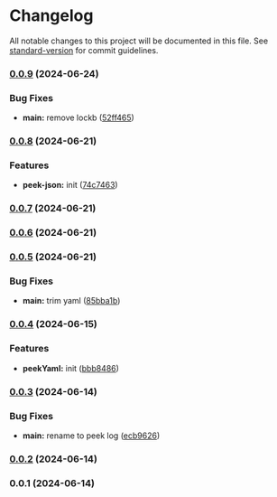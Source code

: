 # Changelog

All notable changes to this project will be documented in this file. See [standard-version](https://github.com/conventional-changelog/standard-version) for commit guidelines.

### [0.0.9](https://github.com/snomiao/peek-log/compare/v0.0.8...v0.0.9) (2024-06-24)


### Bug Fixes

* **main:** remove lockb ([52ff465](https://github.com/snomiao/peek-log/commit/52ff46521702dd13d1962c5538ecfe576d78862e))

### [0.0.8](https://github.com/snomiao/peek-log/compare/v0.0.7...v0.0.8) (2024-06-21)


### Features

* **peek-json:** init ([74c7463](https://github.com/snomiao/peek-log/commit/74c7463c8c5a7b86808c40d2e83f617913f63235))

### [0.0.7](https://github.com/snomiao/peek-log/compare/v0.0.6...v0.0.7) (2024-06-21)

### [0.0.6](https://github.com/snomiao/peek-log/compare/v0.0.5...v0.0.6) (2024-06-21)

### [0.0.5](https://github.com/snomiao/peek-log/compare/v0.0.4...v0.0.5) (2024-06-21)


### Bug Fixes

* **main:** trim yaml ([85bba1b](https://github.com/snomiao/peek-log/commit/85bba1be7126e07b57d832fb144ec749306b7907))

### [0.0.4](https://github.com/snomiao/peek-log/compare/v0.0.3...v0.0.4) (2024-06-15)


### Features

* **peekYaml:** init ([bbb8486](https://github.com/snomiao/peek-log/commit/bbb848627a31524b694e9b1a942482b7422504ff))

### [0.0.3](https://github.com/snomiao/console-peek/compare/v0.0.2...v0.0.3) (2024-06-14)


### Bug Fixes

* **main:** rename to peek log ([ecb9626](https://github.com/snomiao/console-peek/commit/ecb962682bde1d7d3c1f51b73e47eeeaad9cc071))

### [0.0.2](https://github.com/snomiao/console-peek/compare/v0.0.1...v0.0.2) (2024-06-14)

### 0.0.1 (2024-06-14)
